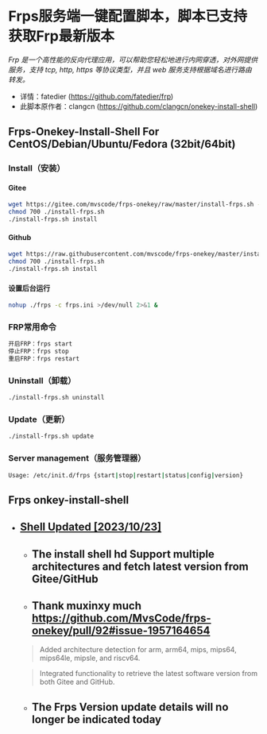 
Frps服务端一键配置脚本，脚本已支持获取Frp最新版本
===========

*Frp 是一个高性能的反向代理应用，可以帮助您轻松地进行内网穿透，对外网提供服务，支持 tcp, http, https 等协议类型，并且 web 服务支持根据域名进行路由转发。*

* 详情：fatedier (https://github.com/fatedier/frp)
* 此脚本原作者：clangcn (https://github.com/clangcn/onekey-install-shell)

## Frps-Onekey-Install-Shell For CentOS/Debian/Ubuntu/Fedora (32bit/64bit)

### Install（安装）

#### Gitee
```Bash
wget https://gitee.com/mvscode/frps-onekey/raw/master/install-frps.sh -O ./install-frps.sh
chmod 700 ./install-frps.sh
./install-frps.sh install
```
#### Github
```Bash
wget https://raw.githubusercontent.com/mvscode/frps-onekey/master/install-frps.sh -O ./install-frps.sh
chmod 700 ./install-frps.sh
./install-frps.sh install
```
#### 设置后台运行
```Bash
nohup ./frps -c frps.ini >/dev/null 2>&1 &
```
### FRP常用命令
```Bash
开启FRP：frps start
停止FRP：frps stop
重启FRP：frps restart
```
### Uninstall（卸载）
```Bash
./install-frps.sh uninstall
```
### Update（更新）
```Bash
./install-frps.sh update
```
### Server management（服务管理器）
```Bash
Usage: /etc/init.d/frps {start|stop|restart|status|config|version}
```
Frps onkey-install-shell
---------------------------------------

 <!-- vim-markdown-toc GFM -->

 * ## [Shell Updated [2023/10/23]]([2023/10/23])
   * ## The install shell hd Support multiple architectures and fetch latest version from Gitee/GitHub
   * ## Thank muxinxy much https://github.com/MvsCode/frps-onekey/pull/92#issue-1957164654
    > Added architecture detection for arm, arm64, mips, mips64, mips64le, mipsle, and riscv64.
    
    > Integrated functionality to retrieve the latest software version from both Gitee and GitHub.
   * ## The Frps Version update details will no longer be indicated today
